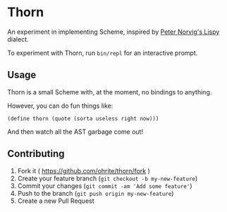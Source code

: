 # Thorn

An experiment in implementing Scheme, inspired by
[Peter Norvig's Lispy](http://norvig.com/lispy.html) dialect.

To experiment with Thorn, run `bin/repl` for an interactive prompt.

## Usage

Thorn is a small Scheme with, at the moment, no bindings to anything.

However, you can do fun things like:

```
(define thorn (quote (sorta useless right now)))
```

And then watch all the AST garbage come out!

## Contributing

1. Fork it ( https://github.com/ohrite/thorn/fork )
2. Create your feature branch (`git checkout -b my-new-feature`)
3. Commit your changes (`git commit -am 'Add some feature'`)
4. Push to the branch (`git push origin my-new-feature`)
5. Create a new Pull Request
